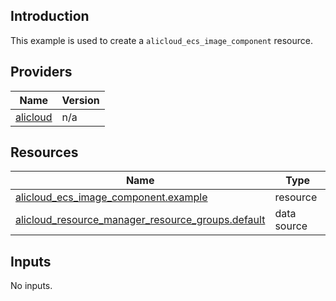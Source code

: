 <!-- BEGIN_TF_DOCS -->
## Introduction

This example is used to create a `alicloud_ecs_image_component` resource.

## Providers

| Name | Version |
|------|---------|
| <a name="provider_alicloud"></a> [alicloud](#provider\_alicloud) | n/a |

## Resources

| Name | Type |
|------|------|
| [alicloud_ecs_image_component.example](https://registry.terraform.io/providers/aliyun/alicloud/latest/docs/resources/ecs_image_component) | resource |
| [alicloud_resource_manager_resource_groups.default](https://registry.terraform.io/providers/aliyun/alicloud/latest/docs/data-sources/resource_manager_resource_groups) | data source |

## Inputs

No inputs.
<!-- END_TF_DOCS -->    
